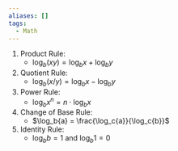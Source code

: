 ```yaml
---
aliases: []
tags:
  - Math
---
```


1. Product Rule:
	- $\log_b{(xy)} = \log_b{x} + \log_b{y}$
2. Quotient Rule:
	- $\log_b{(x/y)} = \log_b{x} - \log_b{y}$
3. Power Rule:
	- $\log_b{x^n} = n \cdot \log_b{x}$
4. Change of Base Rule:
	- $\log_b{a} = \frac{\log_c{a}}{\log_c{b}}$
5. Identity Rule:
	- $\log_b{b} = 1$ and $\log_b{1} = 0$
